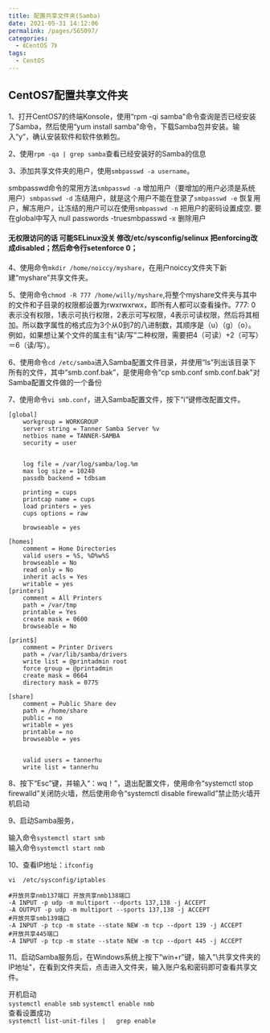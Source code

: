 ```yaml
---
title: 配置共享文件夹(Samba)
date: 2021-05-31 14:12:06
permalink: /pages/565097/
categories:
  - 《CentOS 7》
tags:
  - CentOS
---
```


## CentOS7配置共享文件夹

1、打开CentOS7的终端Konsole，使用“rpm -qi samba"命令查询是否已经安装了Samba，然后使用“yum install samba”命令，下载Samba包并安装。输入“y”，确认安装软件和软件依赖包。

2、使用`rpm -qa | grep samba`查看已经安装好的Samba的信息

3、添加共享文件夹的用户，使用`smbpasswd -a username`。

smbpasswd命令的常用方法`smbpasswd -a` 增加用户（要增加的用户必须是系统用户）`smbpasswd -d` 冻结用户，就是这个用户不能在登录了`smbpasswd -e` 恢复用户，解冻用户，让冻结的用户可以在使用`smbpasswd -n` 把用户的密码设置成空. 要在global中写入 null passwords -truesmbpasswd -x 删除用户

#### 无权限访问的话 可能SELinux没关 修改/etc/sysconfig/selinux 把enforcing改成disabled；然后命令行setenforce 0；

4、使用命令`mkdir /home/noiccy/myshare`，在用户noiccy文件夹下新建“myshare”共享文件夹。

5、使用命令`chmod -R 777 /home/willy/myshare`,将整个myshare文件夹与其中的文件和子目录的权限都设置为rwxrwxrwx，即所有人都可以查看操作。777: 0表示没有权限，1表示可执行权限，2表示可写权限，4表示可读权限，然后将其相加。所以数字属性的格式应为3个从0到7的八进制数，其顺序是（u）（g）（o）。 例如，如果想让某个文件的属主有“读/写”二种权限，需要把4（可读）+2（可写）＝6（读/写）。

6、使用命令`cd /etc/samba`进入Samba配置文件目录，并使用“ls”列出该目录下所有的文件，其中“smb.conf.bak”，是使用命令“cp smb.conf smb.conf.bak"对Samba配置文件做的一个备份

7、使用命令`vi smb.conf`，进入Samba配置文件，按下“i”键修改配置文件。

```
[global]
    workgroup = WORKGROUP
    server string = Tanner Samba Server %v
    netbios name = TANNER-SAMBA
    security = user
    

    log file = /var/log/samba/log.%m
    max log size = 10240
    passdb backend = tdbsam
    
    printing = cups
    printcap name = cups
    load printers = yes
    cups options = raw
    
    browseable = yes

[homes]
    comment = Home Directories
    valid users = %S, %D%w%S
    browseable = No
    read only = No
    inherit acls = Yes
    writable = yes
[printers]
    comment = All Printers
    path = /var/tmp
    printable = Yes
    create mask = 0600
    browseable = No

[print$]
    comment = Printer Drivers
    path = /var/lib/samba/drivers
    write list = @printadmin root
    force group = @printadmin
    create mask = 0664
    directory mask = 0775

[share]
    comment = Public Share dev
    path = /home/share
    public = no
    writable = yes
    printable = no
    browseable = yes
    

    valid users = tannerhu
    write list = tannerhu

```

8、按下“Esc”键，并输入“：wq！”，退出配置文件，使用命令“systemctl stop firewalld”关闭防火墙，然后使用命令“systemctl disable firewalld”禁止防火墙开机启动

9、启动Samba服务，

输入命令`systemctl start smb`   
输入命令`systemctl start nmb`  

10、查看IP地址：`ifconfig`

`vi  /etc/sysconfig/iptables`

```shell
#开放共享nmb137端口 开放共享nmb138端口
-A INPUT -p udp -m multiport --dports 137,138 -j ACCEPT
-A OUTPUT -p udp -m multiport --sports 137,138 -j ACCEPT
#开放共享smb139端口
-A INPUT -p tcp -m state --state NEW -m tcp --dport 139 -j ACCEPT
#开放共享445端口
-A INPUT -p tcp -m state --state NEW -m tcp --dport 445 -j ACCEPT
```

11、启动Samba服务后，在Windows系统上按下“win+r”键，输入"\\共享文件夹的IP地址"，在看到文件夹后，点击进入文件夹，输入账户名和密码即可查看共享文件。  

开机启动  
`systemctl enable smb`
`systemctl enable nmb`    
查看设置成功    
`systemctl list-unit-files |   grep enable` 